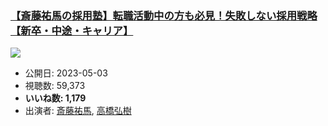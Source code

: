 ### [【斎藤祐馬の採用塾】転職活動中の方も必見！失敗しない採用戦略【新卒・中途・キャリア】](https://www.youtube.com/watch?v=kkPrkQy8LIs)
[![](https://img.youtube.com/vi/kkPrkQy8LIs/sddefault.jpg)](https://www.youtube.com/watch?v=kkPrkQy8LIs)
-   公開日: 2023-05-03
-   視聴数: 59,373
-   **いいね数: 1,179**
-   出演者: [斎藤祐馬](/rehacq_fan/people/斎藤祐馬 "wikilink"), [高橋弘樹](/rehacq_fan/people/高橋弘樹 "wikilink")
